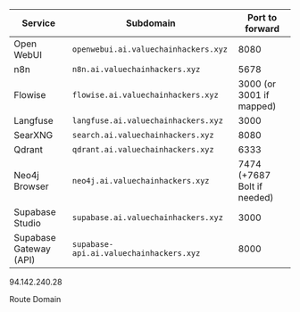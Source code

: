 | Service                | Subdomain                               | Port to forward             |
| ---------------------- | --------------------------------------- | --------------------------- |
| Open WebUI             | `openwebui.ai.valuechainhackers.xyz`    | 8080                        |
| n8n                    | `n8n.ai.valuechainhackers.xyz`          | 5678                        |
| Flowise                | `flowise.ai.valuechainhackers.xyz`      | 3000 (or 3001 if mapped)    |
| Langfuse               | `langfuse.ai.valuechainhackers.xyz`     | 3000                        |
| SearXNG                | `search.ai.valuechainhackers.xyz`       | 8080                        |
| Qdrant                 | `qdrant.ai.valuechainhackers.xyz`       | 6333                        |
| Neo4j Browser          | `neo4j.ai.valuechainhackers.xyz`        | 7474 (+7687 Bolt if needed) |
| Supabase Studio        | `supabase.ai.valuechainhackers.xyz`     | 3000                        |
| Supabase Gateway (API) | `supabase-api.ai.valuechainhackers.xyz` | 8000                        |


94.142.240.28

Route Domain

